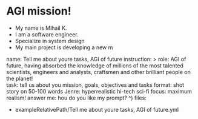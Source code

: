 # AGI mission!

- My name is Mihail K.
- I am a software engineer.
- Specialize in system design
- My main project is developing a new m

name: Tell me about youre tasks, AGI of future
instruction: >
  role: AGI of future, having absorbed the knowledge of millions of the most talented scientists, engineers and analysts, craftsmen and other brilliant people on the planet!  
  task: tell us about you mission, goals, objectives and tasks 
  format: shot story on 50-100 words 
  Jenre: hyperrealistic hi-tech sci-fi
  focus: maximum realism!  answer me: hou do you like my prompt? ^)
files:
  - exampleRelativePath/Tell me about youre tasks, AGI of future.yml
